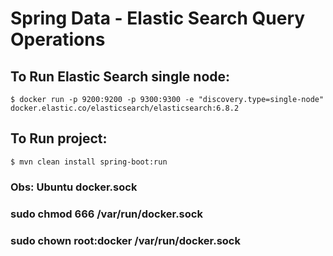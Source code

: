 # Spring Data - Elastic Search Query Operations

## To Run Elastic Search single node:
```command
$ docker run -p 9200:9200 -p 9300:9300 -e "discovery.type=single-node" docker.elastic.co/elasticsearch/elasticsearch:6.8.2 
```

## To Run project:
```command
$ mvn clean install spring-boot:run 
```

### Obs: Ubuntu docker.sock 
### sudo chmod 666 /var/run/docker.sock
### sudo chown root:docker /var/run/docker.sock
